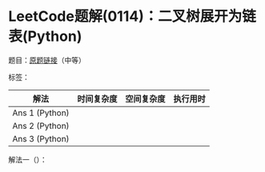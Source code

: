 # LeetCode题解(0114)：二叉树展开为链表(Python)

题目：[原题链接](https://leetcode-cn.com/problems/flatten-binary-tree-to-linked-list/)（中等）

标签：

| 解法           | 时间复杂度 | 空间复杂度 | 执行用时 |
| -------------- | ---------- | ---------- | -------- |
| Ans 1 (Python) |            |            |          |
| Ans 2 (Python) |            |            |          |
| Ans 3 (Python) |            |            |          |

解法一（）：

